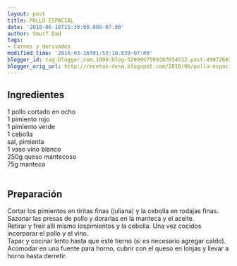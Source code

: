 ```yaml
---
layout: post
title: POLLO ESPACIAL
date: '2010-06-10T15:30:00.000-07:00'
author: Smurf Dad
tags:
- Carnes y derivados
modified_time: '2016-03-16T01:53:10.839-07:00'
blogger_id: tag:blogger.com,1999:blog-5299957599287034512.post-4907268173601311505
blogger_orig_url: http://recetas-desa.blogspot.com/2010/06/pollo-espacial.html
---
```


<a name='more'></a><h2>Ingredientes</h2>1 pollo cortado en ocho<br />1 pimiento rojo<br />1 pimiento verde<br />1 cebolla<br />sal, pimienta<br />1 vaso vino blanco<br />250g queso mantecoso<br />75g manteca<br /><br /><h2>Preparación</h2>Cortar los pimientos en tiritas finas (juliana) y la cebolla en rodajas finas.<br />Sazonar las presas de pollo y dorarlas en la manteca y el aceite.<br />Retirar y freír allí mismo lospimientos y la cebolla. Una vez cocidos incorporar el pollo y el vino.<br />Tapar y cocinar lento hasta que esté tierno (si es necesario agregar caldo).<br />Acomodar en una fuente para horno, cubrir con el queso en lonjas y llevar a horno hasta derretir.
